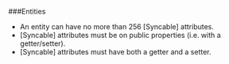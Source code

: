 ﻿###Entities
- An entity can have no more than 256 [Syncable] attributes.
- [Syncable] attributes must be on public properties (i.e. with a getter/setter).
- [Syncable] attributes must have both a getter and a setter.